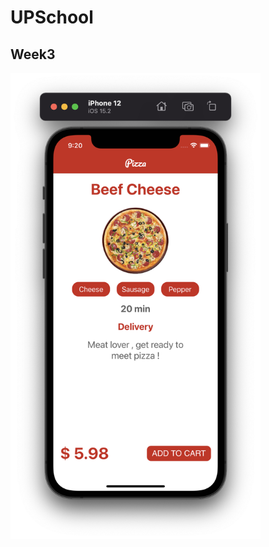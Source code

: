 # UPSchool

## Week3
<img src="https://github.com/gizemturker/UPSchool/blob/main/HardSkills/Week3/pizza.png?raw=true" alt="pizza" width="400"/>

